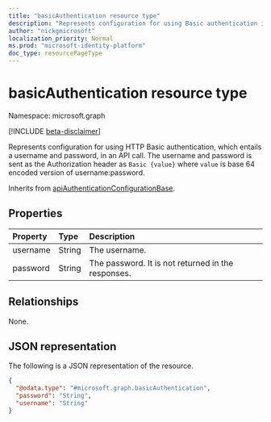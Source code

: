 ```yaml
---
title: "basicAuthentication resource type"
description: "Represents configuration for using Basic authentication in an API call."
author: "nickgmicrosoft"
localization_priority: Normal
ms.prod: "microsoft-identity-platform"
doc_type: resourcePageType
---
```


# basicAuthentication resource type

Namespace: microsoft.graph

[!INCLUDE [beta-disclaimer](../../includes/beta-disclaimer.md)]

Represents configuration for using HTTP Basic authentication, which entails a username and password, in an API call. The username and password is sent as the Authorization header as `Basic {value}` where `value` is base 64 encoded version of username:password.

Inherits from [apiAuthenticationConfigurationBase](../resources/apiauthenticationconfigurationbase.md).

## Properties

|Property|Type|Description|
|:---|:---|:---|
|username|String| The username. |
|password|String| The password. It is not returned in the responses. |

## Relationships

None.

## JSON representation

The following is a JSON representation of the resource.
<!-- {
  "blockType": "resource",
  "@odata.type": "microsoft.graph.basicAuthentication"
}
-->

``` json
{
  "@odata.type": "#microsoft.graph.basicAuthentication",
  "password": "String",
  "username": "String"
}
```
